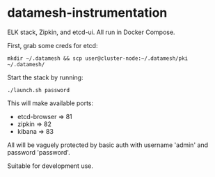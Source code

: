 # datamesh-instrumentation

ELK stack, Zipkin, and etcd-ui.
All run in Docker Compose.

First, grab some creds for etcd:

```
mkdir ~/.datamesh && scp user@cluster-node:~/.datamesh/pki ~/.datamesh/
```

Start the stack by running:

```
./launch.sh password
```

This will make available ports:

- etcd-browser => 81
- zipkin => 82
- kibana => 83

All will be vaguely protected by basic auth with username 'admin' and password 'password'.

Suitable for development use.
